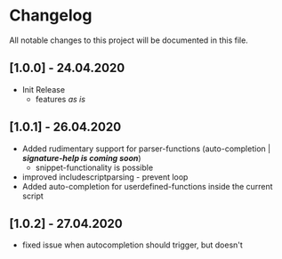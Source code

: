 # Changelog
All notable changes to this project will be documented in this file.

## [1.0.0] - 24.04.2020
- Init Release
  - features *as is*

## [1.0.1] - 26.04.2020
- Added rudimentary support for parser-functions (auto-completion | ***signature-help is coming soon***)
  - snippet-functionality is possible
- improved includescriptparsing - prevent loop
- Added auto-completion for userdefined-functions inside the current script

## [1.0.2] - 27.04.2020
- fixed issue when autocompletion should trigger, but doesn't


